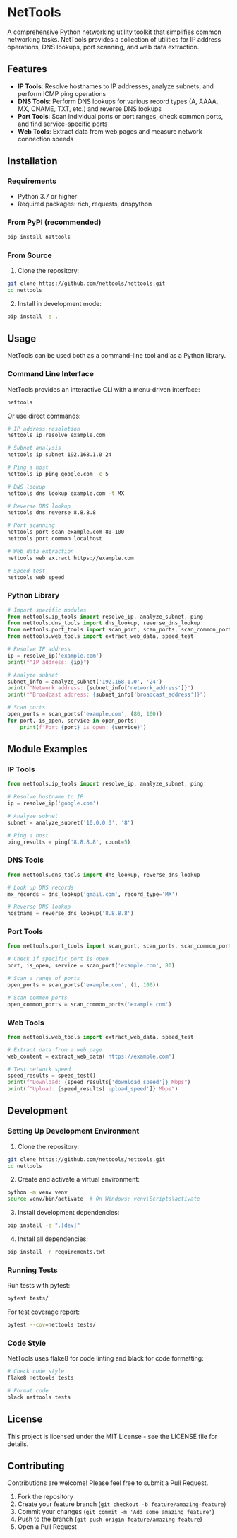 # NetTools

A comprehensive Python networking utility toolkit that simplifies common networking tasks. NetTools provides a collection of utilities for IP address operations, DNS lookups, port scanning, and web data extraction.

## Features

- **IP Tools**: Resolve hostnames to IP addresses, analyze subnets, and perform ICMP ping operations
- **DNS Tools**: Perform DNS lookups for various record types (A, AAAA, MX, CNAME, TXT, etc.) and reverse DNS lookups
- **Port Tools**: Scan individual ports or port ranges, check common ports, and find service-specific ports
- **Web Tools**: Extract data from web pages and measure network connection speeds

## Installation

### Requirements

- Python 3.7 or higher
- Required packages: rich, requests, dnspython

### From PyPI (recommended)

```bash
pip install nettools
```

### From Source

1. Clone the repository:
```bash
git clone https://github.com/nettools/nettools.git
cd nettools
```

2. Install in development mode:
```bash
pip install -e .
```

## Usage

NetTools can be used both as a command-line tool and as a Python library.

### Command Line Interface

NetTools provides an interactive CLI with a menu-driven interface:

```bash
nettools
```

Or use direct commands:

```bash
# IP address resolution
nettools ip resolve example.com

# Subnet analysis
nettools ip subnet 192.168.1.0 24

# Ping a host
nettools ip ping google.com -c 5

# DNS lookup
nettools dns lookup example.com -t MX

# Reverse DNS lookup
nettools dns reverse 8.8.8.8

# Port scanning
nettools port scan example.com 80-100
nettools port common localhost

# Web data extraction
nettools web extract https://example.com

# Speed test
nettools web speed
```

### Python Library

```python
# Import specific modules
from nettools.ip_tools import resolve_ip, analyze_subnet, ping
from nettools.dns_tools import dns_lookup, reverse_dns_lookup
from nettools.port_tools import scan_port, scan_ports, scan_common_ports
from nettools.web_tools import extract_web_data, speed_test

# Resolve IP address
ip = resolve_ip('example.com')
print(f"IP address: {ip}")

# Analyze subnet
subnet_info = analyze_subnet('192.168.1.0', '24')
print(f"Network address: {subnet_info['network_address']}")
print(f"Broadcast address: {subnet_info['broadcast_address']}")

# Scan ports
open_ports = scan_ports('example.com', (80, 100))
for port, is_open, service in open_ports:
    print(f"Port {port} is open: {service}")
```

## Module Examples

### IP Tools

```python
from nettools.ip_tools import resolve_ip, analyze_subnet, ping

# Resolve hostname to IP
ip = resolve_ip('google.com')

# Analyze subnet
subnet = analyze_subnet('10.0.0.0', '8')

# Ping a host
ping_results = ping('8.8.8.8', count=5)
```

### DNS Tools

```python
from nettools.dns_tools import dns_lookup, reverse_dns_lookup

# Look up DNS records
mx_records = dns_lookup('gmail.com', record_type='MX')

# Reverse DNS lookup
hostname = reverse_dns_lookup('8.8.8.8')
```

### Port Tools

```python
from nettools.port_tools import scan_port, scan_ports, scan_common_ports

# Check if specific port is open
port, is_open, service = scan_port('example.com', 80)

# Scan a range of ports
open_ports = scan_ports('example.com', (1, 100))

# Scan common ports
open_common_ports = scan_common_ports('example.com')
```

### Web Tools

```python
from nettools.web_tools import extract_web_data, speed_test

# Extract data from a web page
web_content = extract_web_data('https://example.com')

# Test network speed
speed_results = speed_test()
print(f"Download: {speed_results['download_speed']} Mbps")
print(f"Upload: {speed_results['upload_speed']} Mbps")
```

## Development

### Setting Up Development Environment

1. Clone the repository:
```bash
git clone https://github.com/nettools/nettools.git
cd nettools
```

2. Create and activate a virtual environment:
```bash
python -m venv venv
source venv/bin/activate  # On Windows: venv\Scripts\activate
```

3. Install development dependencies:
```bash
pip install -e ".[dev]"
```

4. Install all dependencies:
```bash
pip install -r requirements.txt
```

### Running Tests

Run tests with pytest:

```bash
pytest tests/
```

For test coverage report:

```bash
pytest --cov=nettools tests/
```

### Code Style

NetTools uses flake8 for code linting and black for code formatting:

```bash
# Check code style
flake8 nettools tests

# Format code
black nettools tests
```

## License

This project is licensed under the MIT License - see the LICENSE file for details.

## Contributing

Contributions are welcome! Please feel free to submit a Pull Request.

1. Fork the repository
2. Create your feature branch (`git checkout -b feature/amazing-feature`)
3. Commit your changes (`git commit -m 'Add some amazing feature'`)
4. Push to the branch (`git push origin feature/amazing-feature`)
5. Open a Pull Request